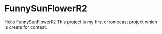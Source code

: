 # FunnySunFlowerR2
Hello FunnySunFlowerR2
This project is my first chromecast project which is create for contest.
